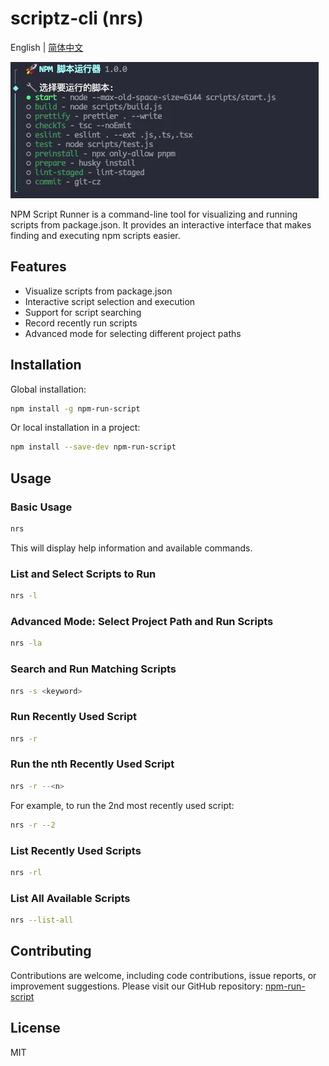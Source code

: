 # scriptz-cli (nrs)

English | [简体中文](./README.zh-cn.md)

![demo](./demo.png)

NPM Script Runner is a command-line tool for visualizing and running scripts from package.json. It provides an interactive interface that makes finding and executing npm scripts easier.

## Features

- Visualize scripts from package.json
- Interactive script selection and execution
- Support for script searching
- Record recently run scripts
- Advanced mode for selecting different project paths

## Installation

Global installation:

```bash
npm install -g npm-run-script
```

Or local installation in a project:

```bash
npm install --save-dev npm-run-script
```

## Usage

### Basic Usage

```bash
nrs
```

This will display help information and available commands.

### List and Select Scripts to Run

```bash
nrs -l
```

### Advanced Mode: Select Project Path and Run Scripts

```bash
nrs -la
```

### Search and Run Matching Scripts

```bash
nrs -s <keyword>
```

### Run Recently Used Script

```bash
nrs -r
```

### Run the nth Recently Used Script

```bash
nrs -r --<n>
```

For example, to run the 2nd most recently used script:

```bash
nrs -r --2
```

### List Recently Used Scripts

```bash
nrs -rl
```

### List All Available Scripts

```bash
nrs --list-all
```

## Contributing

Contributions are welcome, including code contributions, issue reports, or improvement suggestions. Please visit our GitHub repository: [npm-run-script](https://github.com/your-username/npm-run-script)

## License

MIT

